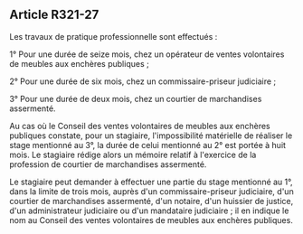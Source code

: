Article R321-27
----
Les travaux de pratique professionnelle sont effectués :

1° Pour une durée de seize mois, chez un opérateur de ventes volontaires de
meubles aux enchères publiques ;

2° Pour une durée de six mois, chez un commissaire-priseur judiciaire ;

3° Pour une durée de deux mois, chez un courtier de marchandises assermenté.

Au cas où le Conseil des ventes volontaires de meubles aux enchères publiques
constate, pour un stagiaire, l'impossibilité matérielle de réaliser le stage
mentionné au 3°, la durée de celui mentionné au 2° est portée à huit mois. Le
stagiaire rédige alors un mémoire relatif à l'exercice de la profession de
courtier de marchandises assermenté.

Le stagiaire peut demander à effectuer une partie du stage mentionné au 1°, dans
la limite de trois mois, auprès d'un commissaire-priseur judiciaire, d'un
courtier de marchandises assermenté, d'un notaire, d'un huissier de justice,
d'un administrateur judiciaire ou d'un mandataire judiciaire ; il en indique le
nom au Conseil des ventes volontaires de meubles aux enchères publiques.
